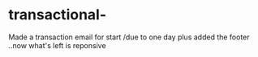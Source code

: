 # transactional-
Made a transaction email for start /due to one day plus added the footer ..now what's left is reponsive

